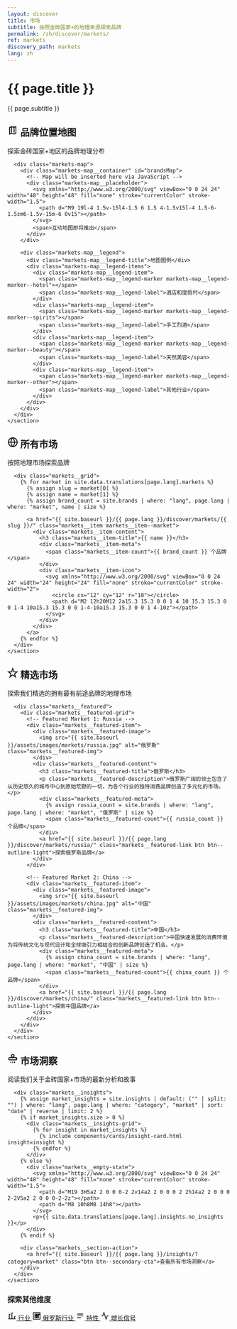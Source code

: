 ```yaml
---
layout: discover
title: 市场
subtitle: 按照金砖国家+的地理来源探索品牌
permalink: /zh/discover/markets/
ref: markets
discovery_path: markets
lang: zh
---
```


<!-- Hero Panel -->
<div class="panel panel--hero">
  <div class="panel__content">
    <h1 class="panel__heading-primary markets__title">{{ page.title }}</h1>
    <p class="panel__subtitle">{{ page.subtitle }}</p>
  </div>
</div>

<!-- Map Section Panel -->
<div class="panel panel--light">
  <div class="panel__content">
    <section class="markets__section" id="map">
      <div class="markets__section-header">
        <h2 class="markets__section-title">
          <span class="markets__icon markets__icon--map">
            <svg xmlns="http://www.w3.org/2000/svg" viewBox="0 0 24 24" width="24" height="24" fill="none" stroke="currentColor" stroke-width="2">
              <path d="M9 19l-4 1.5v-15l4-1.5 6 1.5 4-1.5v15l-4 1.5-6-1.5zm6-1.5v-15m-6 0v15"></path>
            </svg>
          </span>
          品牌位置地图
        </h2>
        <p class="markets__section-description">探索金砖国家+地区的品牌地理分布</p>
      </div>
      
      <div class="markets-map">
        <div class="markets-map__container" id="brandsMap">
          <!-- Map will be inserted here via JavaScript -->
          <div class="markets-map__placeholder">
            <svg xmlns="http://www.w3.org/2000/svg" viewBox="0 0 24 24" width="48" height="48" fill="none" stroke="currentColor" stroke-width="1.5">
              <path d="M9 19l-4 1.5v-15l4-1.5 6 1.5 4-1.5v15l-4 1.5-6-1.5zm6-1.5v-15m-6 0v15"></path>
            </svg>
            <span>互动地图即将推出</span>
          </div>
        </div>
        
        <div class="markets-map__legend">
          <div class="markets-map__legend-title">地图图例</div>
          <div class="markets-map__legend-items">
            <div class="markets-map__legend-item">
              <span class="markets-map__legend-marker markets-map__legend-marker--hotel"></span>
              <span class="markets-map__legend-label">酒店和度假村</span>
            </div>
            <div class="markets-map__legend-item">
              <span class="markets-map__legend-marker markets-map__legend-marker--spirits"></span>
              <span class="markets-map__legend-label">手工烈酒</span>
            </div>
            <div class="markets-map__legend-item">
              <span class="markets-map__legend-marker markets-map__legend-marker--beauty"></span>
              <span class="markets-map__legend-label">天然美容</span>
            </div>
            <div class="markets-map__legend-item">
              <span class="markets-map__legend-marker markets-map__legend-marker--other"></span>
              <span class="markets-map__legend-label">其他行业</span>
            </div>
          </div>
        </div>
      </div>
    </section>
  </div>
</div>

<!-- All Markets Grid Panel -->
<div class="panel panel--light">
  <div class="panel__content">
    <section class="markets__section">
      <div class="markets__section-header">
        <h2 class="markets__section-title">
          <span class="markets__icon markets__icon--all">
            <svg xmlns="http://www.w3.org/2000/svg" viewBox="0 0 24 24" width="24" height="24" fill="none" stroke="currentColor" stroke-width="2">
              <circle cx="12" cy="12" r="10"></circle>
              <path d="M2 12h20M12 2a15.3 15.3 0 0 1 4 10 15.3 15.3 0 0 1-4 10a15.3 15.3 0 0 1-4-10a15.3 15.3 0 0 1 4-10z"></path>
            </svg>
          </span>
          所有市场
        </h2>
        <p class="markets__section-description">按照地理市场探索品牌</p>
      </div>
      
      <div class="markets__grid">
        {% for market in site.data.translations[page.lang].markets %}
          {% assign slug = market[0] %}
          {% assign name = market[1] %}
          {% assign brand_count = site.brands | where: "lang", page.lang | where: "market", name | size %}
          
          <a href="{{ site.baseurl }}/{{ page.lang }}/discover/markets/{{ slug }}/" class="markets__item markets__item--market">
            <div class="markets__item-content">
              <h3 class="markets__item-title">{{ name }}</h3>
              <div class="markets__item-meta">
                <span class="markets__item-count">{{ brand_count }} 个品牌</span>
              </div>
              <div class="markets__item-icon">
                <svg xmlns="http://www.w3.org/2000/svg" viewBox="0 0 24 24" width="24" height="24" fill="none" stroke="currentColor" stroke-width="2">
                  <circle cx="12" cy="12" r="10"></circle>
                  <path d="M2 12h20M12 2a15.3 15.3 0 0 1 4 10 15.3 15.3 0 0 1-4 10a15.3 15.3 0 0 1-4-10a15.3 15.3 0 0 1 4-10z"></path>
                </svg>
              </div>
            </div>
          </a>
        {% endfor %}
      </div>
    </section>
  </div>
</div>

<!-- Featured Markets Panel -->
<div class="panel panel--sky-soft">
  <div class="panel__content">
    <section class="markets__section">
      <div class="markets__section-header">
        <h2 class="markets__section-title">
          <span class="markets__icon markets__icon--featured">
            <svg xmlns="http://www.w3.org/2000/svg" viewBox="0 0 24 24" width="24" height="24" fill="none" stroke="currentColor" stroke-width="2">
              <path d="M12 2l2.4 7.4h7.6l-6 4.6 2.3 7-6.3-4.6-6.3 4.6 2.3-7-6-4.6h7.6z"></path>
            </svg>
          </span>
          精选市场
        </h2>
        <p class="markets__section-description">探索我们精选的拥有最有前途品牌的地理市场</p>
      </div>
      
      <div class="markets__featured">
        <div class="markets__featured-grid">
          <!-- Featured Market 1: Russia -->
          <div class="markets__featured-item">
            <div class="markets__featured-image">
              <img src="{{ site.baseurl }}/assets/images/markets/russia.jpg" alt="俄罗斯" class="markets__featured-img">
            </div>
            <div class="markets__featured-content">
              <h3 class="markets__featured-title">俄罗斯</h3>
              <p class="markets__featured-description">俄罗斯广阔的领土包含了从历史悠久的城市中心到原始荒野的一切，为各个行业的独特消费品牌创造了多元化的市场。</p>
              <div class="markets__featured-meta">
                {% assign russia_count = site.brands | where: "lang", page.lang | where: "market", "俄罗斯" | size %}
                <span class="markets__featured-count">{{ russia_count }} 个品牌</span>
              </div>
              <a href="{{ site.baseurl }}/{{ page.lang }}/discover/markets/russia/" class="markets__featured-link btn btn--outline-light">探索俄罗斯品牌</a>
            </div>
          </div>
          
          <!-- Featured Market 2: China -->
          <div class="markets__featured-item">
            <div class="markets__featured-image">
              <img src="{{ site.baseurl }}/assets/images/markets/china.jpg" alt="中国" class="markets__featured-img">
            </div>
            <div class="markets__featured-content">
              <h3 class="markets__featured-title">中国</h3>
              <p class="markets__featured-description">中国快速发展的消费环境为将传统文化与现代设计和全球吸引力相结合的创新品牌创造了机会。</p>
              <div class="markets__featured-meta">
                {% assign china_count = site.brands | where: "lang", page.lang | where: "market", "中国" | size %}
                <span class="markets__featured-count">{{ china_count }} 个品牌</span>
              </div>
              <a href="{{ site.baseurl }}/{{ page.lang }}/discover/markets/china/" class="markets__featured-link btn btn--outline-light">探索中国品牌</a>
            </div>
          </div>
        </div>
      </div>
    </section>
  </div>
</div>

<!-- Related Insights Panel -->
<div class="panel panel--accent-soft">
  <div class="panel__content">
    <section class="markets__section">
      <div class="markets__section-header">
        <h2 class="markets__section-title">
          <span class="markets__icon markets__icon--insights">
            <svg xmlns="http://www.w3.org/2000/svg" viewBox="0 0 24 24" width="24" height="24" fill="none" stroke="currentColor" stroke-width="2">
              <path d="M12 2a3 3 0 0 0 0 6 3 3 0 0 0 0-6z"></path>
              <path d="M19 9H5a2 2 0 0 0-2 2v1a2 2 0 0 0 2 2h14a2 2 0 0 0 2-2v-1a2 2 0 0 0-2-2z"></path>
              <path d="M12 18v3M8 18v3M16 18v3"></path>
            </svg>
          </span>
          市场洞察
        </h2>
        <p class="markets__section-description">阅读我们关于金砖国家+市场的最新分析和故事</p>
      </div>
      
      <div class="markets__insights">
        {% assign market_insights = site.insights | default: ("" | split: "") | where: "lang", page.lang | where: "category", "market" | sort: "date" | reverse | limit: 2 %}
        {% if market_insights.size > 0 %}
          <div class="markets__insights-grid">
            {% for insight in market_insights %}
              {% include components/cards/insight-card.html insight=insight %}
            {% endfor %}
          </div>
        {% else %}
          <div class="markets__empty-state">
            <svg xmlns="http://www.w3.org/2000/svg" viewBox="0 0 24 24" width="48" height="48" fill="none" stroke="currentColor" stroke-width="1.5">
              <path d="M19 3H5a2 2 0 0 0-2 2v14a2 2 0 0 0 2 2h14a2 2 0 0 0 2-2V5a2 2 0 0 0-2-2z"></path>
              <path d="M8 10h8M8 14h8"></path>
            </svg>
            <p>{{ site.data.translations[page.lang].insights.no_insights }}</p>
          </div>
        {% endif %}
        
        <div class="markets__section-action">
          <a href="{{ site.baseurl }}/{{ page.lang }}/insights/?category=market" class="btn btn--secondary-cta">查看所有市场洞察</a>
        </div>
      </div>
    </section>
  </div>
</div>

<!-- All Categories Link Panel -->
<div class="panel panel--light">
  <div class="panel__content">
    <div class="markets__navigation">
      <h3 class="markets__navigation-title">探索其他维度</h3>
      <div class="markets__navigation-links">
        <a href="{{ site.baseurl }}/{{ page.lang }}/discover/sectors/" class="markets__navigation-link markets__navigation-link--sector">
          <span class="markets__navigation-icon">
            <svg xmlns="http://www.w3.org/2000/svg" viewBox="0 0 24 24" width="20" height="20" fill="none" stroke="currentColor" stroke-width="2">
              <path d="M2 20h20M5 20V8h3m4 12V4h3m4 16v-6h3"></path>
            </svg>
          </span>
          行业
        </a>
        <a href="{{ site.baseurl }}/{{ page.lang }}/discover/russian-sectors/" class="markets__navigation-link markets__navigation-link--sector">
          <span class="markets__navigation-icon">
            <svg xmlns="http://www.w3.org/2000/svg" viewBox="0 0 24 24" width="20" height="20" fill="none" stroke="currentColor" stroke-width="2">
              <path d="M3 3h18v18H3V3zm4 4h4v4H7V7zm0 6h4v4H7v-4zm6-6h4v4h-4V7zm6 0h2v2h-2V7zm-6 6h4v4h-4v-4z"></path>
            </svg>
          </span>
          俄罗斯行业
        </a>
        <a href="{{ site.baseurl }}/{{ page.lang }}/discover/attributes/" class="markets__navigation-link markets__navigation-link--attribute">
          <span class="markets__navigation-icon">
            <svg xmlns="http://www.w3.org/2000/svg" viewBox="0 0 24 24" width="20" height="20" fill="none" stroke="currentColor" stroke-width="2">
              <path d="M4 7h16M4 12h16M4 17h10"></path>
            </svg>
          </span>
          特性
        </a>
        <a href="{{ site.baseurl }}/{{ page.lang }}/discover/signals/" class="markets__navigation-link markets__navigation-link--signal">
          <span class="markets__navigation-icon">
            <svg xmlns="http://www.w3.org/2000/svg" viewBox="0 0 24 24" width="20" height="20" fill="none" stroke="currentColor" stroke-width="2">
              <path d="M22 12h-4l-3 9L9 3l-3 9H2"></path>
            </svg>
          </span>
          增长信号
        </a>
      </div>
    </div>
  </div>
</div>